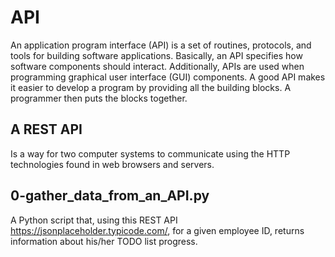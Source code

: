# API
An application program interface (API) is a set of routines, protocols, and tools for building software applications. Basically, an API specifies how software components should interact. Additionally, APIs are used when programming graphical user interface (GUI) components. A good API makes it easier to develop a program by providing all the building blocks. A programmer then puts the blocks together.

## A REST API
Is a way for two computer systems to communicate using the HTTP technologies found in web browsers and servers.
## 0-gather_data_from_an_API.py
A Python script that, using this REST API https://jsonplaceholder.typicode.com/, for a given employee ID, returns information about his/her TODO list progress.
